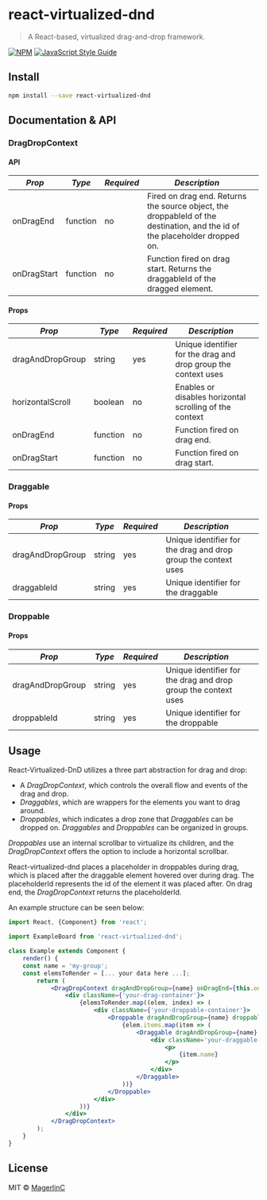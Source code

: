 # react-virtualized-dnd

> A React-based, virtualized drag-and-drop framework.

[![NPM](https://img.shields.io/npm/v/react-virtualized-dnd.svg)](https://www.npmjs.com/package/react-virtualized-dnd) [![JavaScript Style Guide](https://img.shields.io/badge/code_style-standard-brightgreen.svg)](https://standardjs.com)

## Install

```bash
npm install --save react-virtualized-dnd
```

## Documentation & API

### DragDropContext

#### API

| _Prop_      | _Type_   | _Required_ | _Description_                                                                                                               |     |
| ----------- | -------- | ---------- | --------------------------------------------------------------------------------------------------------------------------- | --- |
| onDragEnd   | function | no         | Fired on drag end. Returns the source object, the droppableId of the destination, and the id of the placeholder dropped on. |     |
| onDragStart | function | no         | Function fired on drag start. Returns the draggableId of the dragged element.                                               |     |

#### Props

| _Prop_           | _Type_   | _Required_ | _Description_                                                  |     |
| ---------------- | -------- | ---------- | -------------------------------------------------------------- | --- |
| dragAndDropGroup | string   | yes        | Unique identifier for the drag and drop group the context uses |     |
| horizontalScroll | boolean  | no         | Enables or disables horizontal scrolling of the context        |     |
| onDragEnd        | function | no         | Function fired on drag end.                                    |     |
| onDragStart      | function | no         | Function fired on drag start.                                  |     |

### Draggable

#### Props

| _Prop_           | _Type_ | _Required_ | _Description_                                                  |     |
| ---------------- | ------ | ---------- | -------------------------------------------------------------- | --- |
| dragAndDropGroup | string | yes        | Unique identifier for the drag and drop group the context uses |     |
| draggableId      | string | yes        | Unique identifier for the draggable                            |     |

### Droppable

#### Props

| _Prop_           | _Type_ | _Required_ | _Description_                                                  |     |
| ---------------- | ------ | ---------- | -------------------------------------------------------------- | --- |
| dragAndDropGroup | string | yes        | Unique identifier for the drag and drop group the context uses |     |
| droppableId      | string | yes        | Unique identifier for the droppable                            |     |

## Usage

React-Virtualized-DnD utilizes a three part abstraction for drag and drop:

-   A _DragDropContext_, which controls the overall flow and events of the drag and drop.
-   _Draggables_, which are wrappers for the elements you want to drag around.
-   _Droppables_, which indicates a drop zone that _Draggables_ can be dropped on.
    _Draggables_ and _Droppables_ can be organized in groups.

_Droppables_ use an internal scrollbar to virtualize its children, and the _DragDropContext_ offers the option to include a horizontal scrollbar.

React-virtualized-dnd places a placeholder in droppables during drag, which is placed after the draggable element hovered over during drag. The placeholderId represents the id of the element it was placed after.
On drag end, the _DragDropContext_ returns the placeholderId.

An example structure can be seen below:

```jsx
import React, {Component} from 'react';

import ExampleBoard from 'react-virtualized-dnd';

class Example extends Component {
	render() {
    const name = 'my-group';
    const elemsToRender = [... your data here ...];
		return (
			<DragDropContext dragAndDropGroup={name} onDragEnd={this.onDragEnd.bind(this)} horizontalScroll={true}>
				<div className={'your-drag-container'}>
					{elemsToRender.map((elem, index) => (
						<div className={'your-droppable-container'}>
							<Droppable dragAndDropGroup={name} droppableId={elem.droppableId} key={elem.droppableId}>
								{elem.items.map(item => (
									<Draggable dragAndDropGroup={name} draggableId={item.id}>
										<div className='your-draggable-element'>
											<p>
												{item.name}
											</p>
										</div>
									</Draggable>
								))}
							</Droppable>
						</div>
					))}
				</div>
			</DragDropContext>
		);
	}
}
```

## License

MIT © [MagerlinC](https://github.com/MagerlinC)
